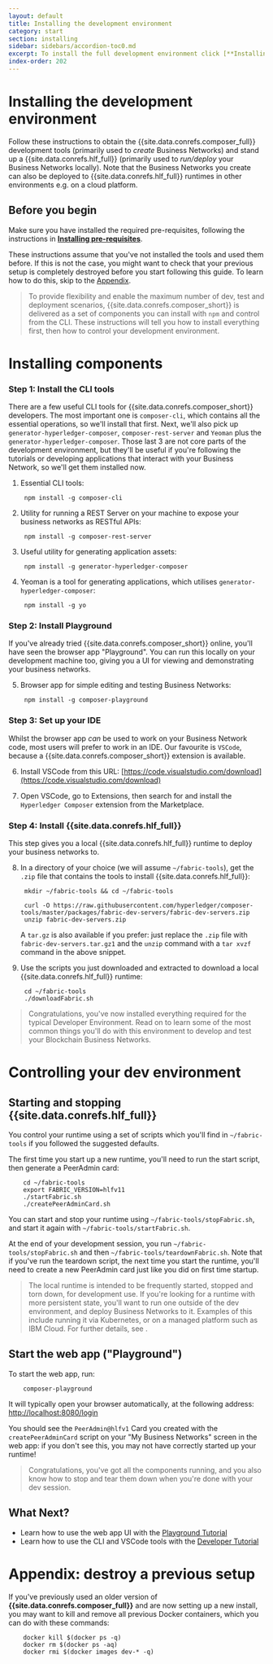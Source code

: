 ```yaml
---
layout: default
title: Installing the development environment
category: start
section: installing
sidebar: sidebars/accordion-toc0.md
excerpt: To install the full development environment click [**Installing the development environment**](../installing/development-tools.html) here or in the table of contents on the left.
index-order: 202
---
```


# Installing the development environment

Follow these instructions to obtain the {{site.data.conrefs.composer_full}} development tools (primarily used to _create_ Business Networks) and stand up a {{site.data.conrefs.hlf_full}} (primarily used to _run/deploy_ your Business Networks locally).
Note that the Business Networks you create can also be deployed to {{site.data.conrefs.hlf_full}} runtimes in other environments e.g. on a cloud platform.


## Before you begin

Make sure you have installed the required pre-requisites, following the instructions in [**Installing pre-requisites**](../installing/installing-prereqs.html).

These instructions assume that you've not installed the tools and used them before.  If this is not the case, you might want to check that your previous setup is completely destroyed before you start following this guide.  To learn how to do this, skip to the [Appendix](#appendix).

> To provide flexibility and enable the maximum number of dev, test and deployment scenarios, {{site.data.conrefs.composer_short}} is delivered as a set of components you can install with `npm` and control from the CLI.  These instructions will tell you how to install everything first, then how to control your development environment.

# Installing components

### Step 1: Install the CLI tools
There are a few useful CLI tools for {{site.data.conrefs.composer_short}} developers.  The most important one is `composer-cli`, which contains all the essential operations, so we'll install that first.  Next, we'll also pick up `generator-hyperledger-composer`, `composer-rest-server` and `Yeoman` plus the `generator-hyperledger-composer`.  Those last 3 are not core parts of the development environment, but they'll be useful if you're following the tutorials or developing applications that interact with your Business Network, so we'll get them installed now.

1. Essential CLI tools:

        npm install -g composer-cli

2. Utility for running a REST Server on your machine to expose your business networks as RESTful APIs:

        npm install -g composer-rest-server

3. Useful utility for generating application assets:

        npm install -g generator-hyperledger-composer

4. Yeoman is a tool for generating applications, which utilises `generator-hyperledger-composer`:

        npm install -g yo

### Step 2: Install Playground
If you've already tried {{site.data.conrefs.composer_short}} online, you'll have seen the browser app "Playground".  You can run this locally on your development machine too, giving you a UI for viewing and demonstrating your business networks.

5. Browser app for simple editing and testing Business Networks:

        npm install -g composer-playground

### Step 3: Set up your IDE
Whilst the browser app _can_ be used to work on your Business Network code, most users will prefer to work in an IDE.  Our favourite is `VSCode`, because a {{site.data.conrefs.composer_short}} extension is available.

6. Install VSCode from this URL: [https://code.visualstudio.com/download](https://code.visualstudio.com/download)

7. Open VSCode, go to Extensions, then search for and install the `Hyperledger Composer` extension from the Marketplace.

### Step 4: Install {{site.data.conrefs.hlf_full}}
This step gives you a local {{site.data.conrefs.hlf_full}} runtime to deploy your business networks to.

8. In a directory of your choice (we will assume `~/fabric-tools`), get the `.zip` file that contains the tools to install {{site.data.conrefs.hlf_full}}:

        mkdir ~/fabric-tools && cd ~/fabric-tools

        curl -O https://raw.githubusercontent.com/hyperledger/composer-tools/master/packages/fabric-dev-servers/fabric-dev-servers.zip
        unzip fabric-dev-servers.zip

      A `tar.gz` is also available if you prefer: just replace the `.zip` file with `fabric-dev-servers.tar.gz1` and the `unzip` command with a `tar xvzf` command in the above snippet.


9. Use the scripts you just downloaded and extracted to download a local {{site.data.conrefs.hlf_full}} runtime:

        cd ~/fabric-tools
        ./downloadFabric.sh

> Congratulations, you've now installed everything required for the typical Developer Environment.
Read on to learn some of the most common things you'll do with this environment to develop and test your Blockchain Business Networks.

# Controlling your dev environment

## Starting and stopping {{site.data.conrefs.hlf_full}}
You control your runtime using a set of scripts which you'll find in `~/fabric-tools` if you followed the suggested defaults.  

The first time you start up a new runtime, you'll need to run the start script, then generate a PeerAdmin card:

        cd ~/fabric-tools
        export FABRIC_VERSION=hlfv11        
        ./startFabric.sh
        ./createPeerAdminCard.sh

You can start and stop your runtime using `~/fabric-tools/stopFabric.sh`, and start it again with `~/fabric-tools/startFabric.sh`.

At the end of your development session, you run `~/fabric-tools/stopFabric.sh` and then `~/fabric-tools/teardownFabric.sh`.  Note that if you've run the teardown script, the next time you start the runtime, you'll need to create a new PeerAdmin card just like you did on first time startup.

> The local runtime is intended to be frequently started, stopped and torn down, for development use.  If you're looking for a runtime with more persistent state, you'll want to run one outside of the dev environment, and deploy Business Networks to it.  Examples of this include running it via Kubernetes, or on a managed platform such as IBM Cloud.  For further details, see <INSERT LINK HERE>.

## Start the web app ("Playground")
To start the web app, run:

        composer-playground

It will typically open your browser automatically, at the following address: [http://localhost:8080/login](http://localhost:8080/login)

You should see the `PeerAdmin@hlfv1` Card you created with the `createPeerAdminCard` script on your "My Business Networks" screen in the web app: if you don't see this, you may not have correctly started up your runtime!

> Congratulations, you've got all the components running, and you also know how to stop and tear them down when you're done with your dev session.

## What Next?

- Learn how to use the web app UI with the [Playground Tutorial](../tutorials/playground-tutorial.html)
- Learn how to use the CLI and VSCode tools with the [Developer Tutorial](../tutorials/developer-tutorial.html)



<a name="appendix"></a>
# Appendix: destroy a previous setup
If you've previously used an older version of **{{site.data.conrefs.composer_full}}** and are now setting up a new install, you may want to kill and remove all previous Docker containers, which you can do with these commands:

        docker kill $(docker ps -q)
        docker rm $(docker ps -aq)
        docker rmi $(docker images dev-* -q)

